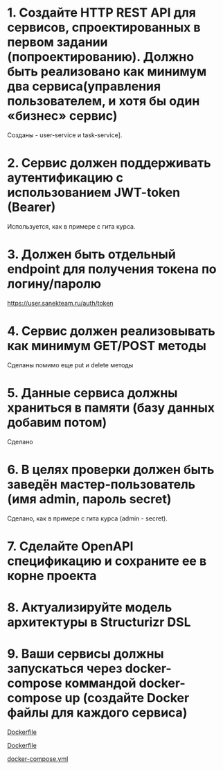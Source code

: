 # 1. Создайте HTTP REST API для сервисов, спроектированных в первом задании (попроектированию). Должно быть реализовано как минимум два сервиса(управления пользователем, и хотя бы один «бизнес» сервис)

Созданы - user-service и task-service].

# 2. Сервис должен поддерживать аутентификацию с использованием JWT-token (Bearer)

Используется, как в примере с гита курса.

# 3. Должен быть отдельный endpoint для получения токена по логину/паролю

https://user.sanekteam.ru/auth/token

# 4. Сервис должен реализовывать как минимум GET/POST методы

Сделаны помимо еще put и delete методы

# 5. Данные сервиса должны храниться в памяти (базу данных добавим потом)

Сделано

# 6. В целях проверки должен быть заведён мастер-пользователь (имя admin, пароль secret)

Сделано, как в примере с гита курса (admin - secret).

# 7. Сделайте OpenAPI спецификацию и сохраните ее в корне проекта



# 8. Актуализируйте модель архитектуры в Structurizr DSL
# 9. Ваши сервисы должны запускаться через docker-compose коммандой docker-compose up (создайте Docker файлы для каждого сервиса)

[Dockerfile](user_service/Dockerfile)

[Dockerfile](task_service/Dockerfile)

[docker-compose.yml](../hw_01/docker-compose.yml)